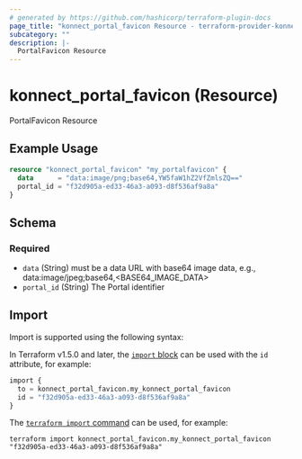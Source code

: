 ```yaml
---
# generated by https://github.com/hashicorp/terraform-plugin-docs
page_title: "konnect_portal_favicon Resource - terraform-provider-konnect"
subcategory: ""
description: |-
  PortalFavicon Resource
---
```


# konnect_portal_favicon (Resource)

PortalFavicon Resource

## Example Usage

```terraform
resource "konnect_portal_favicon" "my_portalfavicon" {
  data      = "data:image/png;base64,YW5faW1hZ2VfZmlsZQ=="
  portal_id = "f32d905a-ed33-46a3-a093-d8f536af9a8a"
}
```

<!-- schema generated by tfplugindocs -->
## Schema

### Required

- `data` (String) must be a data URL with base64 image data, e.g., data:image/jpeg;base64,<BASE64_IMAGE_DATA>
- `portal_id` (String) The Portal identifier

## Import

Import is supported using the following syntax:

In Terraform v1.5.0 and later, the [`import` block](https://developer.hashicorp.com/terraform/language/import) can be used with the `id` attribute, for example:

```terraform
import {
  to = konnect_portal_favicon.my_konnect_portal_favicon
  id = "f32d905a-ed33-46a3-a093-d8f536af9a8a"
}
```

The [`terraform import` command](https://developer.hashicorp.com/terraform/cli/commands/import) can be used, for example:

```shell
terraform import konnect_portal_favicon.my_konnect_portal_favicon "f32d905a-ed33-46a3-a093-d8f536af9a8a"
```
